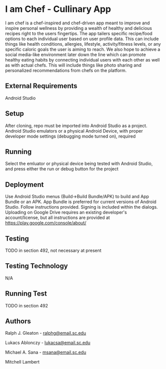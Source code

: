 # I am Chef - Cullinary App

I am chef is a  chef-inspired and chef-driven app meant to improve and inspire personal wellness by providing a wealth of healthy and delicious recipes right to the users fingertips. The app tailers specific recipe/food options to each individual user based on user profile data. This can include things like health conditions, allergies, lifestyle, activity/fitness levels, or any specific caloric goals the user is aiming to reach. We also hope to achieve a social media-like environment later down the line which can promote healthy eating habits by connecting individual users with each other as well as with actual chefs. This will include things like photo sharing and personalized recommendations from chefs on the platform.

## External Requirements
Android Studio

## Setup
After cloning, repo must be imported into Android Studio as a project. Android Studio emulators or a physical Android Device, with proper developer mode settings (debugging mode turned on), required

## Running
Select the emluator or physical device being tested with Android Studio, and press either the run or debug button for the project

## Deployment
Use Android Studio menus (Build->Build Bundle/APK) to build and App Bundle or an APK. App Bundle is preferred for current versions of Android Studio. Follow instructions provided. Signing is included within the dialogs. Uploading on Google Drive requires an existing developer's account/license, but all instructions are provided at https://play.google.com/console/about/

## Testing
TODO in section 492, not necessary at present

## Testing Technology
N/A

## Running Test
TODO in section 492

## Authors
Ralph J. Gleaton - ralphg@email.sc.edu

Lukacs Ablonczy - lukacsa@email.sc.edu

Michael A. Sana - msana@email.sc.edu

Mitchell Lambert
